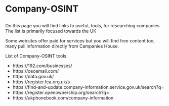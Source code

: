 # <p>Company-OSINT<p>
<p>On this page you will find links to useful, tools, for researching companies. The list is primarily focused towards the UK</p> 
<p>Some websites offer paid for services but you will find free content too, many pull information directly from Campanies House.</p>
<p>List of Company-OSINT tools.</p>
<ul>
 <li>https://192.com/businesses/</li>
 <li>https://ceoemail.com/</li>
 <li>https://data.gov.uk/</li>
 <li>https://register.fca.org.uk/s</li>
 <li>https://find-and-update.company-information.service.gov.uk/search?q=</li>
 <li>https://register.openownership.org/search?q=</li>
 <li>https://ukphonebook.com/company-information</li>
</ul>
